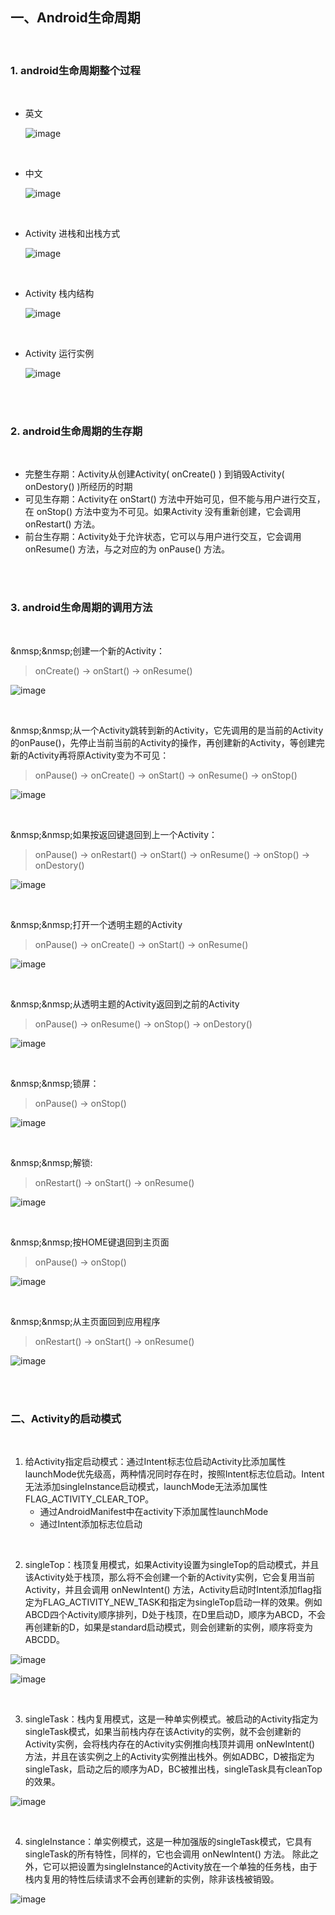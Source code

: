## 一、Android生命周期

<br />

### 1. android生命周期整个过程

<br />

* 英文

    ![image](https://github.com/freedomeden/LifeCycleAndLaunchMode/blob/master/picture/activitystart_en.png)
    
<br />

* 中文
    
    ![image](https://github.com/freedomeden/LifeCycleAndLaunchMode/blob/master/picture/activitystart_zh.png)
    
<br />

* Activity 进栈和出栈方式
    
    ![image](https://github.com/freedomeden/LifeCycleAndLaunchMode/blob/master/picture/activitystackinandout.png)
    
<br />
    
* Activity 栈内结构
    
    ![image](https://github.com/freedomeden/LifeCycleAndLaunchMode/blob/master/picture/activitystacksave.png)
    
<br />
    
* Activity 运行实例
    
    ![image](https://github.com/freedomeden/LifeCycleAndLaunchMode/blob/master/picture/activitystackrun.png)
    
<br /><br />

### 2. android生命周期的生存期

<br />

* 完整生存期：Activity从创建Activity( onCreate() ) 到销毁Activity( onDestory() )所经历的时期
* 可见生存期：Activity在 onStart() 方法中开始可见，但不能与用户进行交互，在 onStop() 方法中变为不可见。如果Activity 没有重新创建，它会调用 onRestart() 方法。
* 前台生存期：Activity处于允许状态，它可以与用户进行交互，它会调用 onResume() 方法，与之对应的为 onPause() 方法。
    
<br /><br />

### 3. android生命周期的调用方法

<br />

&nmsp;&nmsp;创建一个新的Activity：
> onCreate() -> onStart() -> onResume()
    
![image](https://github.com/freedomeden/LifeCycleAndLaunchMode/blob/master/picture/createtop.png)
    
<br />
    
&nmsp;&nmsp;从一个Activity跳转到新的Activity，它先调用的是当前的Activity的onPause()，先停止当前当前的Activity的操作，再创建新的Activity，等创建完新的Activity再将原Activity变为不可见：
> onPause() -> onCreate() -> onStart() -> onResume() -> onStop() 
    
![image](https://github.com/freedomeden/LifeCycleAndLaunchMode/blob/master/picture/startnewactivity.png)
    
<br />
    
&nmsp;&nmsp;如果按返回键退回到上一个Activity：
> onPause() -> onRestart() -> onStart() -> onResume() -> onStop() -> onDestory()
    
![image](https://github.com/freedomeden/LifeCycleAndLaunchMode/blob/master/picture/backlastactivity.png)
    
<br />

&nmsp;&nmsp;打开一个透明主题的Activity
> onPause() -> onCreate() -> onStart() -> onResume()
    
![image](https://github.com/freedomeden/LifeCycleAndLaunchMode/blob/master/picture/startthemeactivity.png)
    
<br />
    
&nmsp;&nmsp;从透明主题的Activity返回到之前的Activity
> onPause() -> onResume() -> onStop() -> onDestory()
    
![image](https://github.com/freedomeden/LifeCycleAndLaunchMode/blob/master/picture/backthemeactivity.png)
    
<br />
    
&nmsp;&nmsp;锁屏：
> onPause() -> onStop()
    
![image](https://github.com/freedomeden/LifeCycleAndLaunchMode/blob/master/picture/lockscreen.png)
    
<br />
    
&nmsp;&nmsp;解锁:
> onRestart() -> onStart() -> onResume()
    
![image](https://github.com/freedomeden/LifeCycleAndLaunchMode/blob/master/picture/unlockscreen.png)
    
<br />
    
&nmsp;&nmsp;按HOME键退回到主页面
> onPause() -> onStop()
    
![image](https://github.com/freedomeden/LifeCycleAndLaunchMode/blob/master/picture/backhome.png)
    
<br />
    
&nmsp;&nmsp;从主页面回到应用程序
> onRestart() -> onStart() -> onResume()
    
![image](https://github.com/freedomeden/LifeCycleAndLaunchMode/blob/master/picture/backactivity.png)
    
<br /><br />

### 二、Activity的启动模式

<br />

1. 给Activity指定启动模式：通过Intent标志位启动Activity比添加属性launchMode优先级高，两种情况同时存在时，按照Intent标志位启动。Intent无法添加singleInstance启动模式，launchMode无法添加属性FLAG_ACTIVITY_CLEAR_TOP。
    * 通过AndroidManifest中在activity下添加属性launchMode
    * 通过Intent添加标志位启动

<br />

2. singleTop：栈顶复用模式，如果Activity设置为singleTop的启动模式，并且该Activity处于栈顶，那么将不会创建一个新的Activity实例，它会复用当前Activity，并且会调用 onNewIntent() 方法，Activity启动时Intent添加flag指定为FLAG_ACTIVITY_NEW_TASK和指定为singleTop启动一样的效果。例如ABCD四个Activity顺序排列，D处于栈顶，在D里启动D，顺序为ABCD，不会再创建新的D，如果是standard启动模式，则会创建新的实例，顺序将变为ABCDD。

![image](https://github.com/freedomeden/LifeCycleAndLaunchMode/blob/master/picture/singletopphoto.jpg)
    
![image](https://github.com/freedomeden/LifeCycleAndLaunchMode/blob/master/picture/singletoplog.png)

<br />

3. singleTask：栈内复用模式，这是一种单实例模式。被启动的Activity指定为singleTask模式，如果当前栈内存在该Activity的实例，就不会创建新的Activity实例，会将栈内存在的Activity实例推向栈顶并调用 onNewIntent() 方法，并且在该实例之上的Activity实例推出栈外。例如ADBC，D被指定为singleTask，启动之后的顺序为AD，BC被推出栈，singleTask具有cleanTop的效果。

![image](https://github.com/freedomeden/LifeCycleAndLaunchMode/blob/master/picture/singletask.gif)
    
<br />

4. singleInstance：单实例模式，这是一种加强版的singleTask模式，它具有singleTask的所有特性，同样的，它也会调用 onNewIntent() 方法。 除此之外，它可以把设置为singleInstance的Activity放在一个单独的任务栈，由于栈内复用的特性后续请求不会再创建新的实例，除非该栈被销毁。
    
![image](https://github.com/freedomeden/LifeCycleAndLaunchMode/blob/master/picture/singleinstance.gif)
    
<br /><br />
